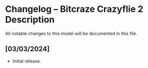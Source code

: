 # Changelog – Bitcraze Crazyflie 2 Description

All notable changes to this model will be documented in this file.

## [03/03/2024]
- Initial release.
